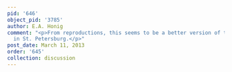 ```yaml
---
pid: '646'
object_pid: '3785'
author: E.A. Honig
comment: "<p>From reproductions, this seems to be a better version of the painting
  in St. Petersburg.</p>"
post_date: March 11, 2013
order: '645'
collection: discussion
---
```

